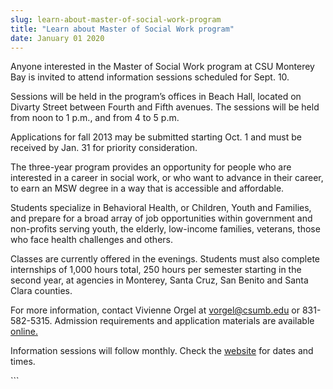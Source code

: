 ```yaml
---
slug: learn-about-master-of-social-work-program
title: "Learn about Master of Social Work program"
date: January 01 2020
---
```


  
<p>
  Anyone interested in the Master of Social Work program at CSU Monterey Bay is
  invited to attend information sessions scheduled for Sept. 10.
</p>
<p>
  Sessions will be held in the program’s offices in Beach Hall, located on
  Divarty Street between Fourth and Fifth avenues. The sessions will be held
  from noon to 1 p.m., and from 4 to 5 p.m.
</p>
<p>
  Applications for fall 2013 may be submitted starting Oct. 1 and must be
  received by Jan. 31 for priority consideration.
</p>
<p>
  The three-year program provides an opportunity for people who are interested
  in a career in social work, or who want to advance in their career, to earn an
  MSW degree in a way that is accessible and affordable.
</p>
<p>
  Students specialize in Behavioral Health, or Children, Youth and Families, and
  prepare for a broad array of job opportunities within government and
  non-profits serving youth, the elderly, low-income families, veterans, those
  who face health challenges and others.
</p>
<p>
  Classes are currently offered in the evenings. Students must also complete
  internships of 1,000 hours total, 250 hours per semester starting in the
  second year, at agencies in Monterey, Santa Cruz, San Benito and Santa Clara
  counties.
</p>
<p>
  For more information, contact Vivienne Orgel at
  <a
    href="&#109;&#x61;&#x69;&#108;&#116;&#x6f;&#58;&#118;&#x6f;&#x72;&#103;&#x65;&#x6c;&#64;&#99;&#x73;&#117;&#109;&#x62;&#x2e;&#101;&#x64;&#x75;"
    >vorgel@csumb.edu</a
  >
  or 831-582-5315. Admission requirements and application materials are
  available <a href="https://csumb.edu/msw">online.</a>
</p>
<p>
  Information sessions will follow monthly. Check the
  <a href="https://csumb.edu/msw">website</a> for dates and times.
</p>
<p></p>
```
